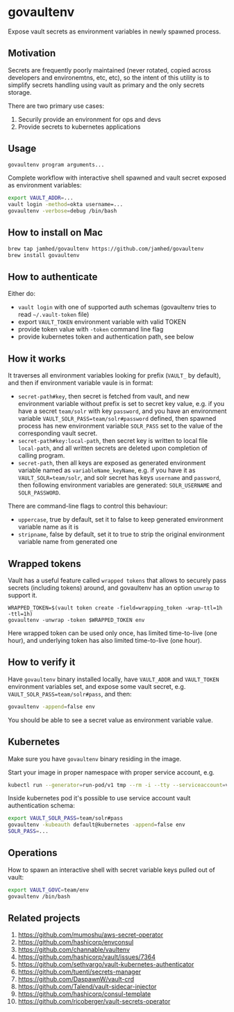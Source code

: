 # govaultenv

Expose vault secrets as environment variables in newly spawned process.

## Motivation

Secrets are frequently poorly maintained (never rotated, copied across developers and environemtns, etc, etc), so the intent of this utility is to simplify secrets handling using vault
as primary and the only secrets storage.

There are two primary use cases:

1. Securily provide an environment for ops and devs
2. Provide secrets to kubernetes applications

## Usage

```sh
govaultenv program arguments...
```

Complete workflow with interactive shell spawned and vault secret exposed as environment variables:

```sh
export VAULT_ADDR=...
vault login -method=okta username=...
govaultenv -verbose=debug /bin/bash
```

## How to install on Mac

```sh
brew tap jamhed/govaultenv https://github.com/jamhed/govaultenv
brew install govaultenv
```

## How to authenticate

Either do:

* `vault login` with one of supported auth schemas (govaultenv tries to read `~/.vault-token` file)
* export `VAULT_TOKEN` environment variable with valid TOKEN
* provide token value with `-token` command line flag
* provide kubernetes token and authentication path, see below

## How it works

It traverses all environment variables looking for prefix (`VAULT_` by default), and then if environment variable vaule is in format:

* `secret-path#key`, then secret is fetched from vault, and new environment variable without
prefix is set to secret key value, e.g. if you have a secret `team/solr` with key `password`, and you have an environment
variable `VAULT_SOLR_PASS=team/solr#password` defined, then spawned process has new environment variable `SOLR_PASS`
set to the value of the corresponding vault secret.
* `secret-path#key:local-path`, then secret key is written to local file `local-path`, and all written
secrets are deleted upon completion of calling program.
* `secret-path`, then all keys are exposed as generated environment variable named as `variableName_keyName`, e.g. if you have it
as `VAULT_SOLR=team/solr`, and solr secret has keys `username` and `password`, then following environment variables
are generated: `SOLR_USERNAME` and `SOLR_PASSWORD`.

There are command-line flags to control this behaviour:

* `uppercase`, true by default, set it to false to keep generated environment variable name as it is
* `stripname`, false by default, set it to true to strip the original environment variable name from generated one

## Wrapped tokens

Vault has a useful feature called `wrapped tokens` that allows to securely pass secrets (including tokens) around,
and govaultenv has an option `unwrap` to support it.

```
WRAPPED_TOKEN=$(vault token create -field=wrapping_token -wrap-ttl=1h -ttl=1h)
govaultenv -unwrap -token $WRAPPED_TOKEN env
```

Here wrapped token can be used only once, has limited time-to-live (one hour), and underlying token has also limited time-to-live (one hour).

## How to verify it

Have `govaultenv` binary installed locally, have `VAULT_ADDR` and `VAULT_TOKEN` environment variables set, and expose some vault secret, e.g. `VAULT_SOLR_PASS=team/solr#pass`, and then:

```sh
govaultenv -append=false env
```

You should be able to see a secret value as environment variable value.

## Kubernetes

Make sure you have `govaultenv` binary residing in the image.

Start your image in proper namespace with proper service account, e.g.

```sh
kubectl run --generator=run-pod/v1 tmp --rm -i --tty --serviceaccount=vault-auth --image jamhed/govaultenv
```

Inside kubernetes pod it's possible to use service account vault authentication schema:

```sh
export VAULT_SOLR_PASS=team/solr#pass
govaultenv -kubeauth default@kubernetes -append=false env
SOLR_PASS=...
```

## Operations

How to spawn an interactive shell with secret variable keys pulled out of vault:

```sh
export VAULT_GOVC=team/env
govaultenv /bin/bash
```

## Related projects

1. https://github.com/mumoshu/aws-secret-operator
2. https://github.com/hashicorp/envconsul
3. https://github.com/channable/vaultenv
4. https://github.com/hashicorp/vault/issues/7364
5. https://github.com/sethvargo/vault-kubernetes-authenticator
6. https://github.com/tuenti/secrets-manager
7. https://github.com/DaspawnW/vault-crd
8. https://github.com/Talend/vault-sidecar-injector
9. https://github.com/hashicorp/consul-template
10. https://github.com/ricoberger/vault-secrets-operator
